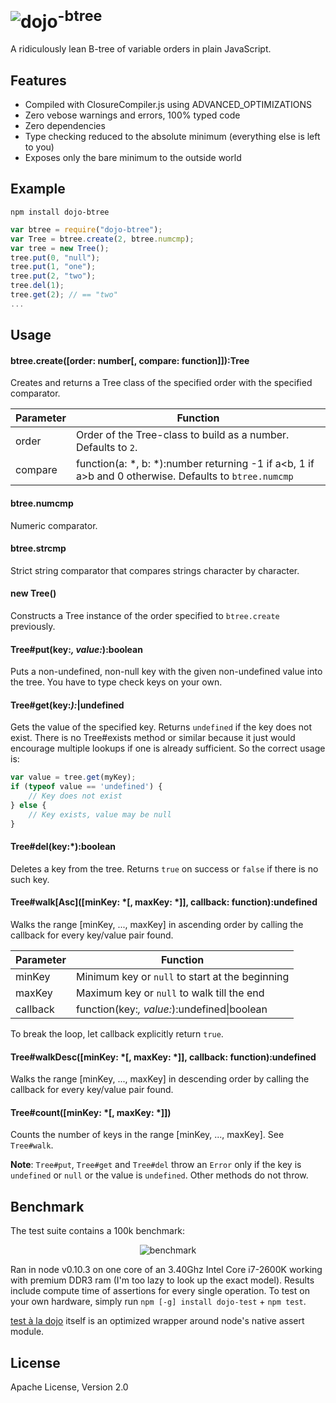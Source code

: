 <img src="https://raw.github.com/dcodeIO/dojo/master/dojo-small.png" alt="dojo" /><sup>-btree</sup>
==============
A ridiculously lean B-tree of variable orders in plain JavaScript.

Features
--------
* Compiled with ClosureCompiler.js using ADVANCED_OPTIMIZATIONS
* Zero vebose warnings and errors, 100% typed code
* Zero dependencies
* Type checking reduced to the absolute minimum (everything else is left to you)
* Exposes only the bare minimum to the outside world

Example
-------
`npm install dojo-btree`

```javascript
var btree = require("dojo-btree");
var Tree = btree.create(2, btree.numcmp);
var tree = new Tree();
tree.put(0, "null");
tree.put(1, "one");
tree.put(2, "two");
tree.del(1);
tree.get(2); // == "two"
...
```

Usage
-----
#### btree.create([order: number[, compare: function]]):Tree
Creates and returns a Tree class of the specified order with the specified comparator.

| Parameter | Function                                                                                                    | 
| --------- | ----------------------------------------------------------------------------------------------------------- |
| order     | Order of the Tree-class to build as a number. Defaults to `2`.                                              |
| compare   | function(a: *, b: *):number returning -1 if a&lt;b, 1 if a&gt;b and 0 otherwise. Defaults to `btree.numcmp` |

#### btree.numcmp
Numeric comparator.

#### btree.strcmp
Strict string comparator that compares strings character by character.

#### new Tree()
Constructs a Tree instance of the order specified to `btree.create` previously.

#### Tree#put(key:*, value:*):boolean
Puts a non-undefined, non-null key with the given non-undefined value into the tree. You have to type check keys on your
own.

#### Tree#get(key:*):*|undefined
Gets the value of the specified key. Returns `undefined` if the key does not exist. There is no Tree#exists method or
similar because it just would encourage multiple lookups if one is already sufficient. So the correct usage is:

```javascript
var value = tree.get(myKey);
if (typeof value == 'undefined') {
    // Key does not exist
} else {
    // Key exists, value may be null
}
```

#### Tree#del(key:*):boolean
Deletes a key from the tree. Returns `true` on success or `false` if there is no such key.

#### Tree#walk\[Asc\]([minKey: *[, maxKey: *]], callback: function):undefined
Walks the range [minKey, ..., maxKey] in ascending order by calling the callback for every key/value pair found.

| Parameter | Function                                                                                      |
| --------- | --------------------------------------------------------------------------------------------- |
| minKey    | Minimum key or `null` to start at the beginning                                               |
| maxKey    | Maximum key or `null` to walk till the end                                                    |
| callback  | function(key:*, value:*):undefined\|boolean                                                   |

To break the loop, let callback explicitly return `true`.

#### Tree#walkDesc([minKey: *[, maxKey: *]], callback: function):undefined
Walks the range [minKey, ..., maxKey] in descending order by calling the callback for every key/value pair found.

#### Tree#count([minKey: *[, maxKey: *]])
Counts the number of keys in the range [minKey, ..., maxKey]. See `Tree#walk`.

**Note**: `Tree#put`, `Tree#get` and `Tree#del` throw an `Error` only if the key is `undefined` or `null` or the value
is `undefined`. Other methods do not throw.

Benchmark
---------
The test suite contains a 100k benchmark:

<p align="center">
    <img src="https://raw.github.com/dcodeIO/dojo/master/dojo-btree/bench.jpg" alt="benchmark" />
</p>

Ran in node v0.10.3 on one core of an 3.40Ghz Intel Core i7-2600K working with premium DDR3 ram (I'm too lazy to look
up the exact model). Results include compute time of assertions for every single operation. To test on your own hardware,
simply run `npm [-g] install dojo-test` + `npm test`.

[test à la dojo](https://github.com/dcodeIO/dojo/tree/master/dojo-test) itself is an optimized wrapper around node's
native assert module.

License
-------
Apache License, Version 2.0
